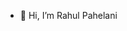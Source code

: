 - 👋 Hi, I’m Rahul Pahelani


<!---
rahul010903/rahul010903 is a ✨ special ✨ repository because its `README.md` (this file) appears on your GitHub profile.
You can click the Preview link to take a look at your changes.
--->
